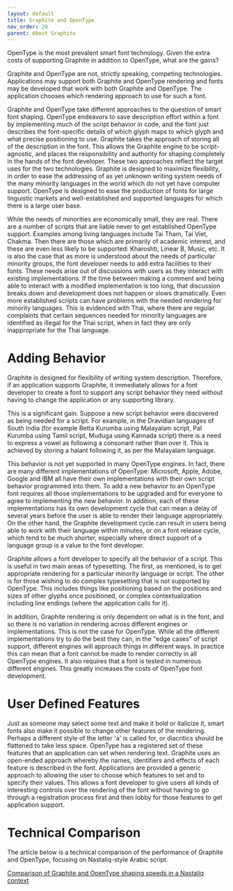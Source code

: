 ```yaml
---
layout: default
title: Graphite and OpenType
nav_order: 20
parent: About Graphite
---
```


OpenType is the most prevalent smart font technology. Given the extra costs of supporting Graphite in addition to OpenType, what are the gains?

Graphite and OpenType are not, strictly speaking, competing technologies. Applications may support both Graphite and OpenType rendering and fonts may be developed that work with both Graphite and OpenType. The application chooses which rendering approach to use for such a font.

Graphite and OpenType take different approaches to the question of smart font shaping. OpenType endeavors to save description effort within a font by implementing much of the script behavior in code, and the font just describes the font-specific details of which glyph maps to which glyph and what precise positioning to use. Graphite takes the approach of storing all of the description in the font. This allows the Graphite engine to be script-agnostic, and places the responsibility and authority for shaping completely in the hands of the font developer. These two approaches reflect the target uses for the two technologies. Graphite is designed to maximize flexibility, in order to ease the addressing of as yet unknown writing system needs of the many minority languages in the world which do not yet have computer support. OpenType is designed to ease the production of fonts for large linguistic markets and well-established and supported languages for which there is a large user base.

While the needs of minorities are economically small, they are real. There are a number of scripts that are liable never to get established OpenType support. Examples among living languages include Tai Tham, Tai Viet, Chakma. Then there are those which are primarily of academic interest, and these are even less likely to be supported: Kharoshti, Linear B, Music, etc. It is also the case that as more is understood about the needs of particular minority groups, the font developer needs to add extra facilities to their fonts. These needs arise out of discussions with users as they interact with existing implementations. If the time between making a comment and being able to interact with a modified implementation is too long, that discussion breaks down and development does not happen or slows dramatically. Even more established scripts can have problems with the needed rendering for minority languages. This is evidenced with Thai, where there are regular complaints that certain sequences needed for minority languages are identified as illegal for the Thai script, when in fact they are only inappropriate for the Thai language.

# Adding Behavior

Graphite is designed for flexibility of writing system description. Therefore, if an application supports Graphite, it immediately allows for a font developer to create a font to support any script behavior they need without having to change the application or any supporting library.

This is a significant gain. Suppose a new script behavior were discovered as being needed for a script. For example, in the Dravidian languages of South India (for example Betta Kurumba using Malayalam script, Pal Kurumba using Tamil script, Muduga using Kannada script) there is a need to express a vowel as following a consonant rather than over it. This is achieved by storing a halant following it, as per the Malayalam language.

This behavior is not yet supported in many OpenType engines. In fact, there are many different implementations of OpenType: Microsoft, Apple, Adobe, Google and IBM all have their own implementations with their own script behavior programmed into them. To add a new behavior to an OpenType font requires all those implementations to be upgraded and for everyone to agree to implementing the new behavior. In addition, each of these implementations has its own development cycle that can mean a delay of several years before the user is able to render their language appropriately. On the other hand, the Graphite development cycle can result in users being able to work with their language within minutes, or on a font release cycle, which tend to be much shorter, especially where direct support of a language group is a value to the font developer.

Graphite allows a font developer to specify all the behavior of a script. This is useful in two main areas of typesetting. The first, as mentioned, is to get appropriate rendering for a particular minority language or script. The other is for those wishing to do complex typesetting that is not supported by OpenType. This includes things like positioning based on the positions and sizes of other glyphs once positioned, or complex contextualization including line endings (where the application calls for it).

In addition, Graphite rendering is only dependent on what is in the font, and so there is no variation in rendering across different engines or implementations. This is not the case for OpenType. While all the different implementations try to do the best they can, in the "edge cases" of script support, different engines will approach things in different ways. In practice this can mean that a font cannot be made to render correctly in all OpenType engines. It also requires that a font is tested in numerous different engines. This greatly increases the costs of OpenType font development.

# User Defined Features

Just as someone may select some text and make it bold or italicize it, smart fonts also make it possible to change other features of the rendering. Perhaps a different style of the letter 'a' is called for, or diacritics should be flattened to take less space. OpenType has a registered set of these features that an application can set when rendering text. Graphite uses an open-ended approach whereby the names, identifiers and effects of each feature is described in the font. Applications are provided a generic approach to allowing the user to choose which features to set and to specify their values. This allows a font developer to give users all kinds of interesting controls over the rendering of the font without having to go through a registration process first and then lobby for those features to get application support.

# Technical Comparison

The article below is a technical comparison of the performance of Graphite and OpenType, focusing on Nastaliq-style Arabic script.

[Comparison of Graphite and OpenType shaping speeds in a Nastaliq context](graphite_otcompare)